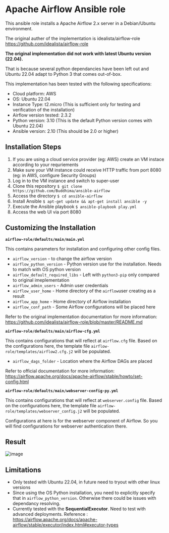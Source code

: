 # Apache Airflow Ansible role
This ansible role installs a Apache Airflow 2.x server in a Debian/Ubuntu environment.

The original auther of the implementation is idealista/airflow-role https://github.com/idealista/airflow-role


**The original implementation did not work with latest Ubuntu version (22.04).**

That is because several python dependancies have been left out and Ubuntu 22.04 adapt to Python 3 that comes out-of-box. 


This implementation has been tested with the following specifications:
* Cloud platform: AWS
* OS: Ubuntu 22.04
* Instance Type: t2.micro (This is sufficient only for testing and verification of the installation)
* Airflow version tested: 2.3.2
* Python version: 3.10 (This is the default Python version comes with Ubuntu 22.04)
* Ansible version: 2.10 (This should be 2.0 or higher)

## Installation Steps

1. If you are using a cloud service provider (eg: AWS) create an VM instace according to your requriements
2. Make sure your VM instance could receive HTTP traffic from port 8080 (eg: in AWS, configure Security Groups)
3. Log in to the VM instance and switch to super-user
4. Clone this repository `$ git clone https://github.com/Buddhima/ansible-airflow`
5. Access the directory `$ cd ansible-airflow`
6. Install Ansible `$ apt-get update && apt-get install ansible -y`
7. Execute the Ansible playbook `$ ansible-playbook play.yml`
8. Access the web UI via port 8080

## Customizing the Installation

__`airflow-role/defaults/main/main.yml`__

This contains parameters for installation and configuring other config files.

* `airflow_version` - to change the airflow version
* `airflow_python_version` - Python version use for the installation. Needs to match with OS python version
* `airflow_default_required_libs` - Left with `python3-pip` only compared to original imeplementation
* `airflow_admin_users` - Admin user credentials
* `airflow_user_home` - Home directory of the `airflow`user creating as a result
* `airflow_app_home` - Home directory of Airflow installation
* `airflow_conf_path` - Some Airflow configurations will be placed here

Refer to the original implementation documentation for more information: https://github.com/idealista/airflow-role/blob/master/README.md

__`airflow-role/defaults/main/airflow-cfg.yml`__

This contains configurations that will reflect at `airflow.cfg` file. 
Based on the configurations here, the template file `airflow-role/templates/airflow2.cfg.j2` will be populated.

* `airflow_dags_folder` - Location where the Airflow DAGs are placed

Refer to official documentation for more information: https://airflow.apache.org/docs/apache-airflow/stable/howto/set-config.html

__`airflow-role/defaults/main/webserver-config-py.yml`__

This contains configurations that will reflect at `webserver.config` file. 
Based on the configurations here, the template file `airflow-role/templates/webserver_config.j2` will be populated.

Configurations at here is for the webserver component of Airflow. So you will find configurations for webserver authentication there.

## Result
![image](https://user-images.githubusercontent.com/1543384/179495830-8e3addaf-4416-416e-9621-19f6efa38513.png)
## Limitations

* Only tested with Ubuntu 22.04, in future need to tryout with other linux versions
* Since using the OS Python installation, you need to explicitly specify that in `airflow_python_version`. Otherwise there could be issues with dependancy resolving.
* Currently tested with the __SequentialExecutor__. Need to test with advanced deployments. Reference : https://airflow.apache.org/docs/apache-airflow/stable/executor/index.html#executor-types


